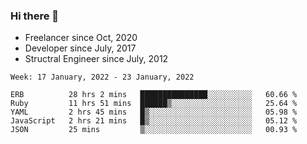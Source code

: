 ### Hi there 👋

- Freelancer since Oct, 2020
- Developer since July, 2017
- Structral Engineer since July, 2012

<!--START_SECTION:waka-->
```text
Week: 17 January, 2022 - 23 January, 2022

ERB          28 hrs 2 mins   ███████████████░░░░░░░░░░   60.66 % 
Ruby         11 hrs 51 mins  ██████▒░░░░░░░░░░░░░░░░░░   25.64 % 
YAML         2 hrs 45 mins   █▒░░░░░░░░░░░░░░░░░░░░░░░   05.98 % 
JavaScript   2 hrs 21 mins   █▒░░░░░░░░░░░░░░░░░░░░░░░   05.12 % 
JSON         25 mins         ▒░░░░░░░░░░░░░░░░░░░░░░░░   00.93 % 
```
<!--END_SECTION:waka-->
